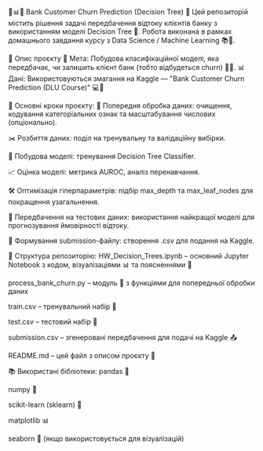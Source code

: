 🎉📊🌳 Bank Customer Churn Prediction (Decision Tree) 🎯
Цей репозиторій містить рішення задачі передбачення відтоку клієнтів банку з використанням моделі Decision Tree 🌳.
Робота виконана в рамках домашнього завдання курсу з Data Science / Machine Learning 📚🤖.

🧠 Опис проєкту
📌 Мета: Побудова класифікаційної моделі, яка передбачає, чи залишить клієнт банк (тобто відбудеться churn) 🏦❌.
📊 Дані: Використовуються змагання на Kaggle —
"Bank Customer Churn Prediction (DLU Course)" 💻🏁

🔧 Основні кроки проєкту:
🧹 Попередня обробка даних: очищення, кодування категоріальних ознак та масштабування числових (опціонально).

✂️ Розбиття даних: поділ на тренувальну та валідаційну вибірки.

🌳 Побудова моделі: тренування Decision Tree Classifier.

📈 Оцінка моделі: метрика AUROC, аналіз перенавчання.

🛠️ Оптимізація гіперпараметрів: підбір max_depth та max_leaf_nodes для покращення узагальнення.

🔮 Передбачення на тестових даних: використання найкращої моделі для прогнозування ймовірності відтоку.

📝 Формування submission-файлу: створення .csv для подання на Kaggle.

📁 Структура репозиторію:
HW_Decision_Trees.ipynb – основний Jupyter Notebook з кодом, візуалізаціями 📊 та поясненнями 🧾

process_bank_churn.py – модуль 🐍 з функціями для попередньої обробки даних

train.csv – тренувальний набір 📄

test.csv – тестовий набір 📄

submission.csv – згенеровані передбачення для подачі на Kaggle 📤

README.md – цей файл з описом проєкту 📘

📚 Використані бібліотеки:
pandas 🐼

numpy 🔢

scikit-learn (sklearn) 🧠

matplotlib 📊

seaborn 🎨 (якщо використовується для візуалізацій)
